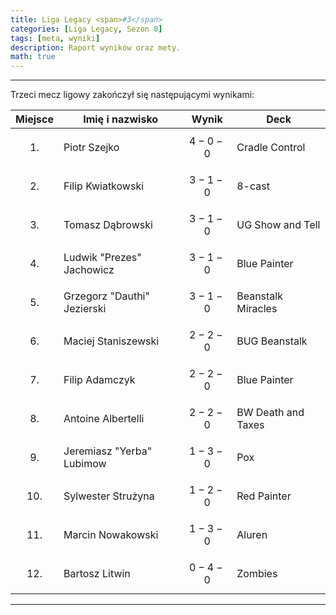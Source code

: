 ```yaml
---
title: Liga Legacy <span>#3</span>
categories: [Liga Legacy, Sezon 0]
tags: [meta, wyniki]
description: Raport wyników oraz mety.
math: true
---
```


---

Trzeci mecz ligowy zakończył się następującymi wynikami:

|  Miejsce  | Imię i nazwisko             | Wynik       | Deck               |
|:---------:|-----------------------------|-------------|--------------------|
| $$ 1. $$  | Piotr Szejko                | $$ 4-0-0 $$ | Cradle Control     |
| $$ 2. $$  | Filip Kwiatkowski           | $$ 3-1-0 $$ | 8-cast             |
| $$ 3. $$  | Tomasz Dąbrowski            | $$ 3-1-0 $$ | UG Show and Tell   |
| $$ 4. $$  | Ludwik "Prezes" Jachowicz   | $$ 3-1-0 $$ | Blue Painter       |
| $$ 5. $$  | Grzegorz "Dauthi" Jezierski | $$ 3-1-0 $$ | Beanstalk Miracles |
| $$ 6. $$  | Maciej Staniszewski         | $$ 2-2-0 $$ | BUG Beanstalk      |
| $$ 7. $$  | Filip Adamczyk              | $$ 2-2-0 $$ | Blue Painter       |
| $$ 8. $$  | Antoine Albertelli              | $$ 2-2-0 $$ | BW Death and Taxes |
| $$ 9. $$  | Jeremiasz "Yerba" Lubimow   | $$ 1-3-0 $$ | Pox                |
| $$ 10. $$ | Sylwester Strużyna          | $$ 1-2-0 $$ | Red Painter        |
| $$ 11. $$ | Marcin Nowakowski           | $$ 1-3-0 $$ | Aluren             |
| $$ 12. $$ | Bartosz Litwin              | $$ 0-4-0 $$ | Zombies            |

---
